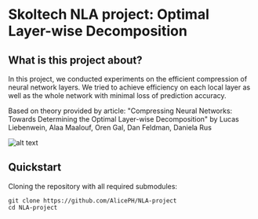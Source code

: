 Skoltech NLA project: Optimal Layer-wise Decomposition
===================================

## What is this project about?

In this project, we conducted experiments on the efficient compression of neural network layers. We tried to achieve efficiency on each local layer as well as the whole network with minimal loss of prediction accuracy.

Based on theory provided by article: "Compressing Neural Networks: Towards Determining the Optimal Layer-wise Decomposition" by Lucas Liebenwein,  Alaa Maalouf, Oren Gal, Dan Feldman, Daniela Rus

![alt text]([https://drive.google.com/file/d/1cyyh833ZKAy-fNU7i93Kh-Q57QibSHai/view?usp=sharing])

## Quickstart

Cloning the repository with all required submodules:

    git clone https://github.com/AlicePH/NLA-project
    cd NLA-project




